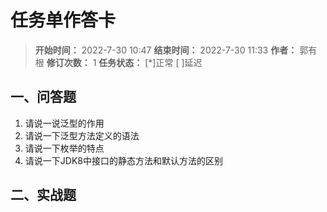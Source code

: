 [//]: # (注释
  Date: 2022-08-02 13:06:05
  LastEditors: gyg
  LastEditTime: 2022-08-02 13:14:25
  FilePath: \note\郭有根-第十七章作业.md
)

# 任务单作答卡

>**开始时间：** 2022-7-30 10:47 **结束时间：** 2022-7-30 11:33
**作者：** 郭有根 **修订次数：** 1 **任务状态：** [*]正常 [ ]延迟

## 一、问答题

1. 请说一说泛型的作用
2. 请说一下泛型方法定义的语法
3. 请说一下枚举的特点
4. 请说一下JDK8中接口的静态方法和默认方法的区别

## 二、实战题
